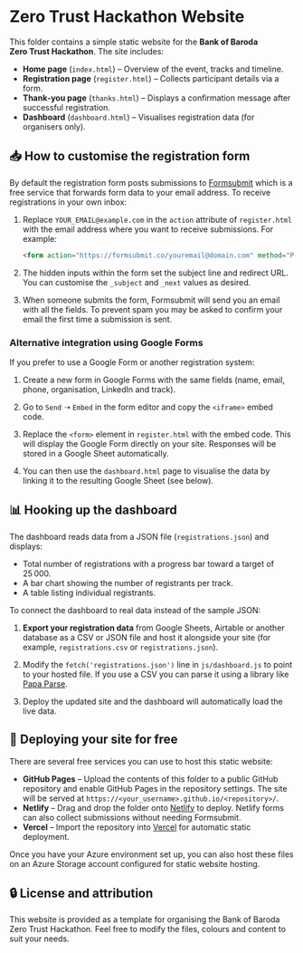 # Zero Trust Hackathon Website

This folder contains a simple static website for the **Bank of Baroda Zero&nbsp;Trust Hackathon**. The site includes:

* **Home page** (`index.html`) – Overview of the event, tracks and timeline.
* **Registration page** (`register.html`) – Collects participant details via a form.
* **Thank‑you page** (`thanks.html`) – Displays a confirmation message after successful registration.
* **Dashboard** (`dashboard.html`) – Visualises registration data (for organisers only).

## 📥 How to customise the registration form

By default the registration form posts submissions to [Formsubmit](https://formsubmit.co/) which is a free service that forwards form data to your email address. To receive registrations in your own inbox:

1. Replace `YOUR_EMAIL@example.com` in the `action` attribute of `register.html` with the email address where you want to receive submissions. For example:

   ```html
   <form action="https://formsubmit.co/youremail@domain.com" method="POST">
   ```

2. The hidden inputs within the form set the subject line and redirect URL. You can customise the `_subject` and `_next` values as desired.

3. When someone submits the form, Formsubmit will send you an email with all the fields. To prevent spam you may be asked to confirm your email the first time a submission is sent.

### Alternative integration using Google Forms

If you prefer to use a Google Form or another registration system:

1. Create a new form in Google Forms with the same fields (name, email, phone, organisation, LinkedIn and track).
2. Go to `Send` ➝ `Embed` in the form editor and copy the `<iframe>` embed code.
3. Replace the `<form>` element in `register.html` with the embed code. This will display the Google Form directly on your site. Responses will be stored in a Google Sheet automatically.

4. You can then use the `dashboard.html` page to visualise the data by linking it to the resulting Google Sheet (see below).

## 📊 Hooking up the dashboard

The dashboard reads data from a JSON file (`registrations.json`) and displays:

* Total number of registrations with a progress bar toward a target of 25 000.
* A bar chart showing the number of registrants per track.
* A table listing individual registrants.

To connect the dashboard to real data instead of the sample JSON:

1. **Export your registration data** from Google Sheets, Airtable or another database as a CSV or JSON file and host it alongside your site (for example, `registrations.csv` or `registrations.json`).

2. Modify the `fetch('registrations.json')` line in `js/dashboard.js` to point to your hosted file. If you use a CSV you can parse it using a library like [Papa Parse](https://www.papaparse.com/).

3. Deploy the updated site and the dashboard will automatically load the live data.

## 🚀 Deploying your site for free

There are several free services you can use to host this static website:

* **GitHub Pages** – Upload the contents of this folder to a public GitHub repository and enable GitHub Pages in the repository settings. The site will be served at `https://<your_username>.github.io/<repository>/`.
* **Netlify** – Drag and drop the folder onto [Netlify](https://www.netlify.com/) to deploy. Netlify forms can also collect submissions without needing Formsubmit.
* **Vercel** – Import the repository into [Vercel](https://vercel.com/) for automatic static deployment.

Once you have your Azure environment set up, you can also host these files on an Azure Storage account configured for static website hosting.

## 🔒 License and attribution

This website is provided as a template for organising the Bank of Baroda Zero Trust Hackathon. Feel free to modify the files, colours and content to suit your needs.